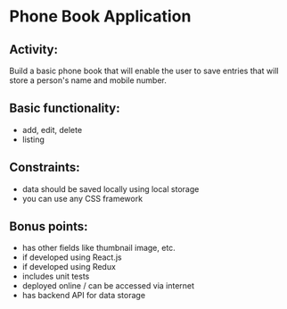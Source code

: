 # Phone Book Application

## Activity:
Build a basic phone book that will enable the user to save entries that will store a person's name and mobile number.

## Basic functionality:
- add, edit, delete
- listing

## Constraints:
- data should be saved locally using local storage
- you can use any CSS framework

## Bonus points:
- has other fields like thumbnail image, etc.
- if developed using React.js 
- if developed using Redux
- includes unit tests
- deployed online / can be accessed via internet
- has backend API for data storage

